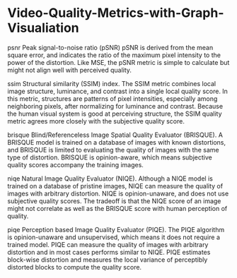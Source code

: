 # Video-Quality-Metrics-with-Graph-Visualiation

psnr	Peak signal-to-noise ratio (pSNR)
pSNR is derived from the mean square error, and indicates the ratio of the maximum pixel intensity to the power of the distortion. Like MSE, the pSNR metric is simple to calculate but might not align well with perceived quality. 

ssim	 Structural similarity (SSIM) index. The SSIM metric combines local image structure, luminance, and contrast into a single local quality score. In this metric, structures are patterns of pixel intensities, especially among neighboring pixels, after normalizing for luminance and contrast. Because the human visual system is good at perceiving structure, the SSIM quality metric agrees more closely with the subjective quality score. 

brisque	Blind/Referenceless Image Spatial Quality Evaluator (BRISQUE). A BRISQUE model is trained on a database of images with known distortions, and BRISQUE is limited to evaluating the quality of images with the same type of distortion. BRISQUE is opinion-aware, which means subjective quality scores accompany the training images. 

niqe	Natural Image Quality Evaluator (NIQE). Although a NIQE model is trained on a database of pristine images, NIQE can measure the quality of images with arbitrary distortion. NIQE is opinion-unaware, and does not use subjective quality scores. The tradeoff is that the NIQE score of an image might not correlate as well as the BRISQUE score with human perception of quality. 

piqe	Perception based Image Quality Evaluator (PIQE). The PIQE algorithm is opinion-unaware and unsupervised, which means it does not require a trained model. PIQE can measure the quality of images with arbitrary distortion and in most cases performs similar to NIQE. PIQE estimates block-wise distortion and measures the local variance of perceptibly distorted blocks to compute the quality score.

